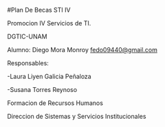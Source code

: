 #Plan De Becas STI IV

Promocion IV Servicios de TI.

DGTIC-UNAM

Alumno: Diego Mora Monroy  fedo09440@gmail.com

Responsables:

-Laura Liyen Galicia Peñaloza

-Susana Torres Reynoso

Formacion de Recursos Humanos

Direccion de Sistemas y Servicios Institucionales


